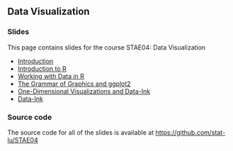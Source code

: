 
## Data Visualization

### Slides

This page contains slides for the course STAE04: Data Visualization

* [Introduction](lecture-introduction)
* [Introduction to R](lecture-introduction-to-r)
* [Working with Data in R](lecture-working-with-data-in-r)
* [The Grammar of Graphics and ggplot2](lecture-the-grammar-of-graphics-and-ggplot2)
* [One-Dimensional Visualizations and Data-Ink](lecture-one-dimensional-visualizations)
* [Data-Ink](lecture-data-ink)

### Source code

The source code for all of the slides is available 
at <https://github.com/stat-lu/STAE04>


